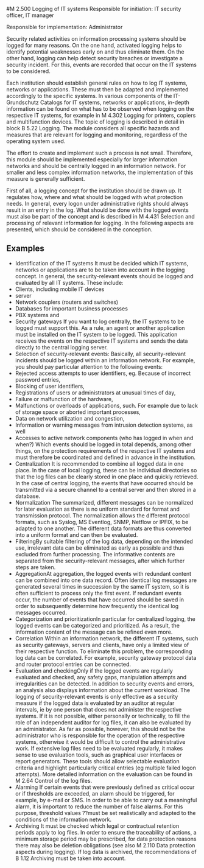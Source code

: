 #M 2.500 Logging of IT systems
Responsible for initiation: IT security officer, IT manager

Responsible for implementation: Administrator

Security related activities on information processing systems should be logged for many reasons. On the one hand, activated logging helps to identify potential weaknesses early on and thus eliminate them. On the other hand, logging can help detect security breaches or investigate a security incident. For this, events are recorded that occur on the IT systems to be considered.

Each institution should establish general rules on how to log IT systems, networks or applications. These must then be adapted and implemented accordingly to the specific systems. In various components of the IT-Grundschutz Catalogs for IT systems, networks or applications, in-depth information can be found on what has to be observed when logging on the respective IT systems, for example in M 4.302 Logging for printers, copiers and multifunction devices. The topic of logging is described in detail in block B 5.22 Logging. The module considers all specific hazards and measures that are relevant for logging and monitoring, regardless of the operating system used.

The effort to create and implement such a process is not small. Therefore, this module should be implemented especially for larger information networks and should be centrally logged in an information network. For smaller and less complex information networks, the implementation of this measure is generally sufficient.

First of all, a logging concept for the institution should be drawn up. It regulates how, where and what should be logged with what protection needs. In general, every logon under administrative rights should always result in an entry in the log. What should be done with the logged events must also be part of the concept and is described in M 4.431 Selection and processing of relevant information for logging. In the following aspects are presented, which should be considered in the conception.



## Examples 
* Identification of the IT systems It must be decided which IT systems, networks or applications are to be taken into account in the logging concept. In general, the security-relevant events should be logged and evaluated by all IT systems. These include:
* Clients, including mobile IT devices
* server
* Network couplers (routers and switches)
* Databases for important business processes
* PBX systems and
* Security gateways If you want to log centrally, the IT systems to be logged must support this. As a rule, an agent or another application must be installed on the IT system to be logged. This application receives the events on the respective IT systems and sends the data directly to the central logging server.
* Selection of security-relevant events: Basically, all security-relevant incidents should be logged within an information network. For example, you should pay particular attention to the following events:
* Rejected access attempts to user identifiers, eg. Because of incorrect password entries,
* Blocking of user identifiers,
* Registrations of users or administrators at unusual times of day,
* Failure or malfunction of the hardware,
* Malfunctions or overloads of applications, such. For example due to lack of storage space or aborted important processes,
* Data on network utilization and congestion,
* Information or warning messages from intrusion detection systems, as well
* Accesses to active network components (who has logged in when and when?) Which events should be logged in total depends, among other things, on the protection requirements of the respective IT systems and must therefore be coordinated and defined in advance in the institution.
* Centralization It is recommended to combine all logged data in one place. In the case of local logging, these can be individual directories so that the log files can be clearly stored in one place and quickly retrieved. In the case of central logging, the events that have occurred should be transmitted via a secure channel to a central server and then stored in a database.
* Normalization The summarized, different messages can be normalized for later evaluation as there is no uniform standard for format and transmission protocol. The normalization allows the different protocol formats, such as Syslog, MS Eventlog, SNMP, Netflow or IPFIX, to be adapted to one another. The different data formats are thus converted into a uniform format and can then be evaluated.
* FilteringBy suitable filtering of the log data, depending on the intended use, irrelevant data can be eliminated as early as possible and thus excluded from further processing. The informative contents are separated from the security-relevant messages, after which further steps are taken.
* AggregationAt aggregation, the logged events with redundant content can be combined into one data record. Often identical log messages are generated several times in succession by the same IT system, so it is often sufficient to process only the first event. If redundant events occur, the number of events that have occurred should be saved in order to subsequently determine how frequently the identical log messages occurred.
* Categorization and prioritizationIn particular for centralized logging, the logged events can be categorized and prioritized. As a result, the information content of the message can be refined even more.
* Correlation Within an information network, the different IT systems, such as security gateways, servers and clients, have only a limited view of their respective function. To eliminate this problem, the corresponding log data can be correlated. For example, security gateway protocol data and router protocol entries can be connected.
* Evaluation and checkingOnly if the logged events are regularly evaluated and checked, any safety gaps, manipulation attempts and irregularities can be detected. In addition to security events and errors, an analysis also displays information about the current workload. The logging of security-relevant events is only effective as a security measure if the logged data is evaluated by an auditor at regular intervals, ie by one person that does not administer the respective systems. If it is not possible, either personally or technically, to fill the role of an independent auditor for log files, it can also be evaluated by an administrator. As far as possible, however, this should not be the administrator who is responsible for the operation of the respective systems, otherwise it would be difficult to control the administrative work. If extensive log files need to be evaluated regularly, it makes sense to use evaluation tools, such as graphical user interfaces or report generators. These tools should allow selectable evaluation criteria and highlight particularly critical entries (eg multiple failed logon attempts). More detailed information on the evaluation can be found in M 2.64 Control of the log files.
* Alarming If certain events that were previously defined as critical occur or if thresholds are exceeded, an alarm should be triggered, for example, by e-mail or SMS. In order to be able to carry out a meaningful alarm, it is important to reduce the number of false alarms. For this purpose, threshold values ??must be set realistically and adapted to the conditions of the information network.
* Archiving It must be checked which legal or contractual retention periods apply to log files. In order to ensure the traceability of actions, a minimum storage period may be prescribed, for data protection reasons there may also be deletion obligations (see also M 2.110 Data protection aspects during logging). If log data is archived, the recommendations of B 1.12 Archiving must be taken into account.




